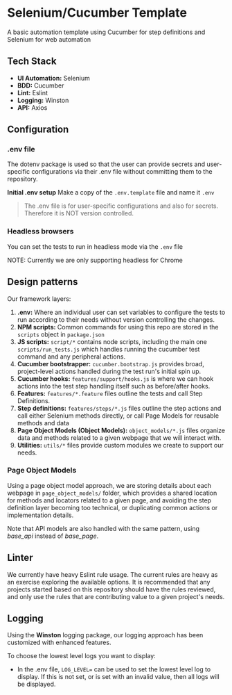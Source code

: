 # Selenium/Cucumber Template

A basic automation template using Cucumber for step definitions and Selenium for web automation

## Tech Stack

- **UI Automation:** Selenium
- **BDD:** Cucumber
- **Lint:** Eslint
- **Logging:** Winston
- **API:** Axios

## Configuration

### .env file

The dotenv package is used so that the user can provide secrets and user-specific configurations via their .env file without committing them to the repository.

**Initial .env setup**
Make a copy of the `.env.template` file and name it `.env`

> The .env file is for user-specific configurations and also for secrets. Therefore it is NOT version controlled.

### Headless browsers

You can set the tests to run in headless mode via the `.env` file

NOTE: Currently we are only supporting headless for Chrome

## Design patterns

Our framework layers:

1. **.env:** Where an individual user can set variables to configure the tests to run according to their needs without version controlling the changes.
1. **NPM scripts:** Common commands for using this repo are stored in the `scripts` object in `package.json`
1. **JS scripts:** `script/*` contains node scripts, including the main one `scripts/run_tests.js` which handles running the cucumber test command and any peripheral actions.
1. **Cucumber bootstrapper:** `cucumber.bootstrap.js` provides broad, project-level actions handled during the test run's initial spin up.
1. **Cucumber hooks:** `features/support/hooks.js` is where we can hook actions into the test step handling itself such as before/after hooks.
1. **Features:** `features/*.feature` files outline the tests and call Step Definitions.
1. **Step definitions:** `features/steps/*.js` files outline the step actions and call either Selenium methods directly, or call Page Models for reusable methods and data
1. **Page Object Models (Object Models):** `object_models/*.js` files organize data and methods related to a given webpage that we will interact with.
1. **Utilities:** `utils/*` files provide custom modules we create to support our needs.

### Page Object Models

Using a page object model approach, we are storing details about each webpage in `page_object_models/` folder, which provides a shared location for methods and locators related to a given page, and avoiding the step definition layer becoming too technical, or duplicating common actions or implementation details.

Note that API models are also handled with the same pattern, using *base_api* instead of *base_page*.

## Linter

We currently have heavy Eslint rule usage. The current rules are heavy as an exercise exploring the available options. It is recommended that any projects started based on this repository should have the rules reviewed, and only use the rules that are contributing value to a given project's needs.

## Logging

Using the **Winston** logging package, our logging approach has been customized with enhanced features.

To choose the lowest level logs you want to display:

- In the .env file, `LOG_LEVEL=` can be used to set the lowest level log to display. If this is not set, or is set with an invalid value, then all logs will be displayed.
